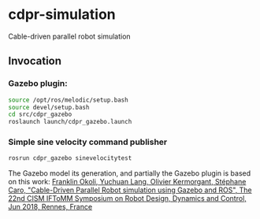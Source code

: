 # cdpr-simulation
Cable-driven parallel robot simulation

## Invocation

### Gazebo plugin:

```bash
source /opt/ros/melodic/setup.bash
source devel/setup.bash
cd src/cdpr_gazebo
roslaunch launch/cdpr_gazebo.launch
```

### Simple sine velocity command publisher


```bash
rosrun cdpr_gazebo sinevelocitytest
```

The Gazebo model its generation, and partially the Gazebo plugin is based on this work: [Franklin Okoli, Yuchuan Lang, Olivier Kermorgant, Stéphane Caro, "Cable-Driven Parallel Robot simulation using Gazebo and ROS", The 22nd CISM IFToMM Symposium on Robot Design, Dynamics and Control, Jun 2018, Rennes, France ](https://hal.archives-ouvertes.fr/hal-01757531v1)

